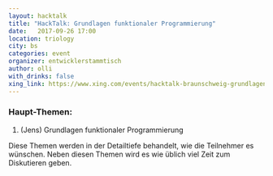 ```yaml
---
layout: hacktalk
title: "HackTalk: Grundlagen funktionaler Programmierung"
date:   2017-09-26 17:00
location: triology
city: bs
categories: event
organizer: entwicklerstammtisch
author: olli
with_drinks: false
xing_link: https://www.xing.com/events/hacktalk-braunschweig-grundlagen-funktionaler-programmierun-1855508
---
```


### Haupt-Themen:

1. (Jens) Grundlagen funktionaler Programmierung

Diese Themen werden in der Detailtiefe behandelt, wie die Teilnehmer es wünschen. Neben diesen Themen wird es wie üblich viel Zeit zum Diskutieren geben.

